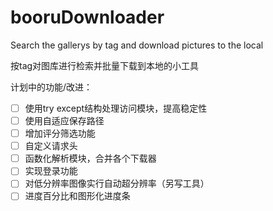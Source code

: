 # booruDownloader

Search the gallerys by tag and download pictures to the local

按tag对图库进行检索并批量下载到本地的小工具

计划中的功能/改进：
- [ ] 使用try except结构处理访问模块，提高稳定性
- [ ] 使用自适应保存路径
- [ ] 增加评分筛选功能
- [ ] 自定义请求头
- [ ] 函数化解析模块，合并各个下载器
- [ ] 实现登录功能
- [ ] 对低分辨率图像实行自动超分辨率（另写工具）
- [ ] 进度百分比和图形化进度条
